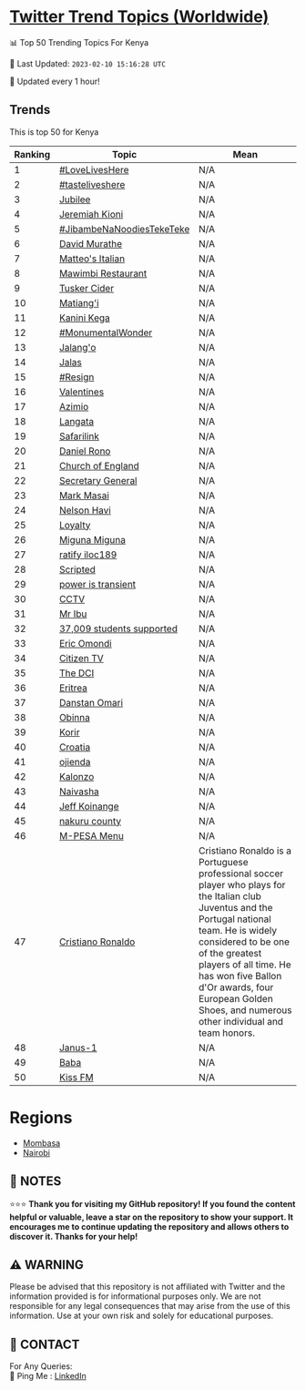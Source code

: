 [Twitter Trend Topics (Worldwide)](https://github.com/ErcinDedeoglu/Twitter-Trend-Topics)
==========


📊 Top 50 Trending Topics For Kenya

📆 Last Updated: `2023-02-10 15:16:28 UTC`

🔧 Updated every 1 hour!


## Trends

This is top 50 for Kenya

| Ranking | Topic | Mean |
| ------- | ------------ | ------------ |
| 1 | [#LoveLivesHere](http://twitter.com/search?q=%23LoveLivesHere) | N/A |
| 2 | [#tasteliveshere](http://twitter.com/search?q=%23tasteliveshere) | N/A |
| 3 | [Jubilee](http://twitter.com/search?q=Jubilee) | N/A |
| 4 | [Jeremiah Kioni](http://twitter.com/search?q=Jeremiah+Kioni) | N/A |
| 5 | [#JibambeNaNoodiesTekeTeke](http://twitter.com/search?q=%23JibambeNaNoodiesTekeTeke) | N/A |
| 6 | [David Murathe](http://twitter.com/search?q=David+Murathe) | N/A |
| 7 | [Matteo's Italian](http://twitter.com/search?q=Matteo%27s+Italian) | N/A |
| 8 | [Mawimbi Restaurant](http://twitter.com/search?q=Mawimbi+Restaurant) | N/A |
| 9 | [Tusker Cider](http://twitter.com/search?q=Tusker+Cider) | N/A |
| 10 | [Matiang'i](http://twitter.com/search?q=Matiang%27i) | N/A |
| 11 | [Kanini Kega](http://twitter.com/search?q=Kanini+Kega) | N/A |
| 12 | [#MonumentalWonder](http://twitter.com/search?q=%23MonumentalWonder) | N/A |
| 13 | [Jalang'o](http://twitter.com/search?q=Jalang%27o) | N/A |
| 14 | [Jalas](http://twitter.com/search?q=Jalas) | N/A |
| 15 | [#Resign](http://twitter.com/search?q=%23Resign) | N/A |
| 16 | [Valentines](http://twitter.com/search?q=Valentines) | N/A |
| 17 | [Azimio](http://twitter.com/search?q=Azimio) | N/A |
| 18 | [Langata](http://twitter.com/search?q=Langata) | N/A |
| 19 | [Safarilink](http://twitter.com/search?q=Safarilink) | N/A |
| 20 | [Daniel Rono](http://twitter.com/search?q=Daniel+Rono) | N/A |
| 21 | [Church of England](http://twitter.com/search?q=Church+of+England) | N/A |
| 22 | [Secretary General](http://twitter.com/search?q=Secretary+General) | N/A |
| 23 | [Mark Masai](http://twitter.com/search?q=Mark+Masai) | N/A |
| 24 | [Nelson Havi](http://twitter.com/search?q=Nelson+Havi) | N/A |
| 25 | [Loyalty](http://twitter.com/search?q=Loyalty) | N/A |
| 26 | [Miguna Miguna](http://twitter.com/search?q=Miguna+Miguna) | N/A |
| 27 | [ratify  iloc189](http://twitter.com/search?q=ratify++iloc189) | N/A |
| 28 | [Scripted](http://twitter.com/search?q=Scripted) | N/A |
| 29 | [power is transient](http://twitter.com/search?q=power+is+transient) | N/A |
| 30 | [CCTV](http://twitter.com/search?q=CCTV) | N/A |
| 31 | [Mr Ibu](http://twitter.com/search?q=Mr+Ibu) | N/A |
| 32 | [37,009 students supported](http://twitter.com/search?q=37%2c009+students+supported) | N/A |
| 33 | [Eric Omondi](http://twitter.com/search?q=Eric+Omondi) | N/A |
| 34 | [Citizen TV](http://twitter.com/search?q=Citizen+TV) | N/A |
| 35 | [The DCI](http://twitter.com/search?q=The+DCI) | N/A |
| 36 | [Eritrea](http://twitter.com/search?q=Eritrea) | N/A |
| 37 | [Danstan Omari](http://twitter.com/search?q=Danstan+Omari) | N/A |
| 38 | [Obinna](http://twitter.com/search?q=Obinna) | N/A |
| 39 | [Korir](http://twitter.com/search?q=Korir) | N/A |
| 40 | [Croatia](http://twitter.com/search?q=Croatia) | N/A |
| 41 | [ojienda](http://twitter.com/search?q=ojienda) | N/A |
| 42 | [Kalonzo](http://twitter.com/search?q=Kalonzo) | N/A |
| 43 | [Naivasha](http://twitter.com/search?q=Naivasha) | N/A |
| 44 | [Jeff Koinange](http://twitter.com/search?q=Jeff+Koinange) | N/A |
| 45 | [nakuru county](http://twitter.com/search?q=nakuru+county) | N/A |
| 46 | [M-PESA Menu](http://twitter.com/search?q=M-PESA+Menu) | N/A |
| 47 | [Cristiano Ronaldo](http://twitter.com/search?q=Cristiano+Ronaldo) | Cristiano Ronaldo is a Portuguese professional soccer player who plays for the Italian club Juventus and the Portugal national team. He is widely considered to be one of the greatest players of all time. He has won five Ballon d'Or awards, four European Golden Shoes, and numerous other individual and team honors. |
| 48 | [Janus-1](http://twitter.com/search?q=Janus-1) | N/A |
| 49 | [Baba](http://twitter.com/search?q=Baba) | N/A |
| 50 | [Kiss FM](http://twitter.com/search?q=Kiss+FM) | N/A |



# Regions

* [Mombasa](</Kenya/Mombasa.md>)
* [Nairobi](</Kenya/Nairobi.md>)



## 📝 NOTES

⭐⭐⭐ **Thank you for visiting my GitHub repository! If you found the content helpful or valuable, leave a star on the repository to show your support. It encourages me to continue updating the repository and allows others to discover it. Thanks for your help!**


## ⚠️ WARNING

Please be advised that this repository is not affiliated with Twitter and the information provided is for informational purposes only. We are not responsible for any legal consequences that may arise from the use of this information. Use at your own risk and solely for educational purposes.


## 📨 CONTACT

 For Any Queries:  
            🏓 Ping Me : [LinkedIn](https://www.linkedin.com/in/ercindedeoglu/)

